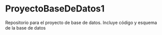 # ProyectoBaseDeDatos1
Repositorio para el proyecto de base de datos. Incluye código y esquema de la base de datos
